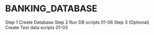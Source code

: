# BANKING_DATABASE
Step 1 Create Database
Step 2 Run DB scripts 01-06
Step 3 (Optional) Create Test data scripts 01-03
